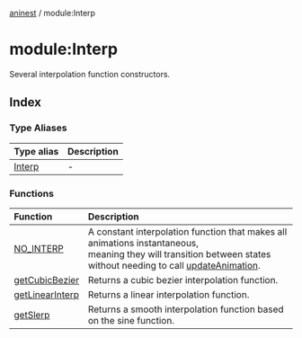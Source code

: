 [aninest](../index.md) / module:Interp

# module:Interp

Several interpolation function constructors.

## Index

### Type Aliases

| Type alias | Description |
| :------ | :------ |
| [Interp](type-aliases/Interp.md) | - |

### Functions

| Function | Description |
| :------ | :------ |
| [NO\_INTERP](functions/NO_INTERP.md) | A constant interpolation function that makes all animations instantaneous,<br />meaning they will transition between states without needing to call [updateAnimation](../Animatable/functions/updateAnimation.md). |
| [getCubicBezier](functions/getCubicBezier.md) | Returns a cubic bezier interpolation function. |
| [getLinearInterp](functions/getLinearInterp.md) | Returns a linear interpolation function. |
| [getSlerp](functions/getSlerp.md) | Returns a smooth interpolation function based on the sine function. |
